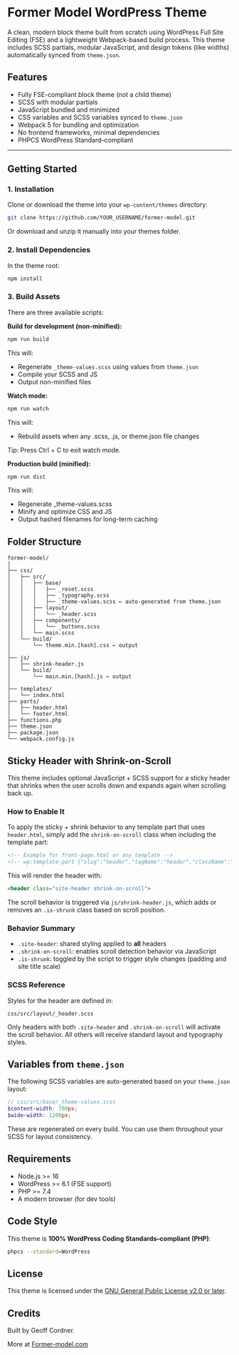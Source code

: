 # Former Model WordPress Theme

A clean, modern block theme built from scratch using WordPress Full Site Editing (FSE) and a lightweight Webpack-based build process. This theme includes SCSS partials, modular JavaScript, and design tokens (like widths) automatically synced from `theme.json`.

## Features

- Fully FSE-compliant block theme (not a child theme)
- SCSS with modular partials
- JavaScript bundled and minimized
- CSS variables and SCSS variables synced to `theme.json`
- Webpack 5 for bundling and optimization
- No frontend frameworks, minimal dependencies
- PHPCS WordPress Standard–compliant

---

## Getting Started

### 1. Installation

Clone or download the theme into your `wp-content/themes` directory:

```bash
git clone https://github.com/YOUR_USERNAME/former-model.git
```
Or download and unzip it manually into your themes folder.

### 2. Install Dependencies

In the theme root:

```bash
npm install
```
### 3. Build Assets

There are three available scripts:

**Build for development (non-minified):**

```bash
npm run build
```

This will:

- Regenerate `_theme-values.scss` using values from `theme.json`
- Compile your SCSS and JS
- Output non-minified files

**Watch mode:**

```bash
npm run watch
```

This will:

- Rebuild assets when any .scss, .js, or theme.json file changes

Tip: Press Ctrl + C to exit watch mode.

**Production build (minified):**

```bash
npm run dist
```

This will:

- Regenerate _theme-values.scss
- Minify and optimize CSS and JS
- Output hashed filenames for long-term caching

## Folder Structure

```pgsql
former-model/
│
├── css/
│   ├── src/
│   │   ├── base/
│   │   │   ├── _reset.scss
│   │   │   ├── _typography.scss
│   │   │   ├── _theme-values.scss ← auto-generated from theme.json
│   │   ├── layout/
│   │   │   └── _header.scss
│   │   ├── components/
│   │   │   └── _buttons.scss
│   │   └── main.scss
│   └── build/
│       └── theme.min.[hash].css ← output
│
├── js/
│   ├── shrink-header.js
│   └── build/
│       └── main.min.[hash].js ← output
│
├── templates/
│   └── index.html
├── parts/
│   ├── header.html
│   └── footer.html
├── functions.php
├── theme.json
├── package.json
└── webpack.config.js
```

## Sticky Header with Shrink-on-Scroll

This theme includes optional JavaScript + SCSS support for a sticky header that shrinks when the user scrolls down and expands again when scrolling back up.

### How to Enable It

To apply the sticky + shrink behavior to any template part that uses `header.html`, simply add the `shrink-on-scroll` class when including the template part:

```html
<!-- Example for front-page.html or any template -->
<!-- wp:template-part {"slug":"header","tagName":"header","className":"site-header shrink-on-scroll"} /-->
```

This will render the header with:

```html
<header class="site-header shrink-on-scroll">
```

The scroll behavior is triggered via `js/shrink-header.js`, which adds or removes an `.is-shrunk` class based on scroll position.

### Behavior Summary

- `.site-header`: shared styling applied to **all** headers
- `.shrink-on-scroll`: enables scroll detection behavior via JavaScript
- `.is-shrunk`: toggled by the script to trigger style changes (padding and site title scale)

### SCSS Reference

Styles for the header are defined in:

```
css/src/layout/_header.scss
```

Only headers with both `.site-header` and `.shrink-on-scroll` will activate the scroll behavior. All others will receive standard layout and typography styles.

## Variables from `theme.json`

The following SCSS variables are auto-generated based on your `theme.json` layout:

```scss
// css/src/base/_theme-values.scss
$content-width: 700px;
$wide-width: 1200px;
```

These are regenerated on every build. You can use them throughout your SCSS for layout consistency.

## Requirements

- Node.js >= 16
- WordPress >= 6.1 (FSE support)
- PHP >= 7.4
- A modern browser (for dev tools)

## Code Style
This theme is **100% WordPress Coding Standards–compliant (PHP)**:

```bash
phpcs --standard=WordPress
```

## License
This theme is licensed under the [GNU General Public License v2.0 or later](https://www.gnu.org/licenses/old-licenses/gpl-2.0.html).

## Credits
Built by Geoff Cordner.

More at [Former-model.com](https://former-model.com)